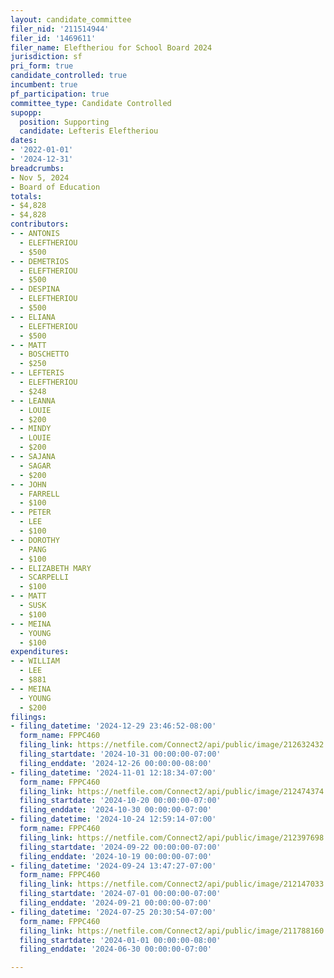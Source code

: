 ```yaml
---
layout: candidate_committee
filer_nid: '211514944'
filer_id: '1469611'
filer_name: Eleftheriou for School Board 2024
jurisdiction: sf
pri_form: true
candidate_controlled: true
incumbent: true
pf_participation: true
committee_type: Candidate Controlled
supopp:
  position: Supporting
  candidate: Lefteris Eleftheriou
dates:
- '2022-01-01'
- '2024-12-31'
breadcrumbs:
- Nov 5, 2024
- Board of Education
totals:
- $4,828
- $4,828
contributors:
- - ANTONIS
  - ELEFTHERIOU
  - $500
- - DEMETRIOS
  - ELEFTHERIOU
  - $500
- - DESPINA
  - ELEFTHERIOU
  - $500
- - ELIANA
  - ELEFTHERIOU
  - $500
- - MATT
  - BOSCHETTO
  - $250
- - LEFTERIS
  - ELEFTHERIOU
  - $248
- - LEANNA
  - LOUIE
  - $200
- - MINDY
  - LOUIE
  - $200
- - SAJANA
  - SAGAR
  - $200
- - JOHN
  - FARRELL
  - $100
- - PETER
  - LEE
  - $100
- - DOROTHY
  - PANG
  - $100
- - ELIZABETH MARY
  - SCARPELLI
  - $100
- - MATT
  - SUSK
  - $100
- - MEINA
  - YOUNG
  - $100
expenditures:
- - WILLIAM
  - LEE
  - $881
- - MEINA
  - YOUNG
  - $200
filings:
- filing_datetime: '2024-12-29 23:46:52-08:00'
  form_name: FPPC460
  filing_link: https://netfile.com/Connect2/api/public/image/212632432
  filing_startdate: '2024-10-31 00:00:00-07:00'
  filing_enddate: '2024-12-26 00:00:00-08:00'
- filing_datetime: '2024-11-01 12:18:34-07:00'
  form_name: FPPC460
  filing_link: https://netfile.com/Connect2/api/public/image/212474374
  filing_startdate: '2024-10-20 00:00:00-07:00'
  filing_enddate: '2024-10-30 00:00:00-07:00'
- filing_datetime: '2024-10-24 12:59:14-07:00'
  form_name: FPPC460
  filing_link: https://netfile.com/Connect2/api/public/image/212397698
  filing_startdate: '2024-09-22 00:00:00-07:00'
  filing_enddate: '2024-10-19 00:00:00-07:00'
- filing_datetime: '2024-09-24 13:47:27-07:00'
  form_name: FPPC460
  filing_link: https://netfile.com/Connect2/api/public/image/212147033
  filing_startdate: '2024-07-01 00:00:00-07:00'
  filing_enddate: '2024-09-21 00:00:00-07:00'
- filing_datetime: '2024-07-25 20:30:54-07:00'
  form_name: FPPC460
  filing_link: https://netfile.com/Connect2/api/public/image/211788160
  filing_startdate: '2024-01-01 00:00:00-08:00'
  filing_enddate: '2024-06-30 00:00:00-07:00'

---
```

